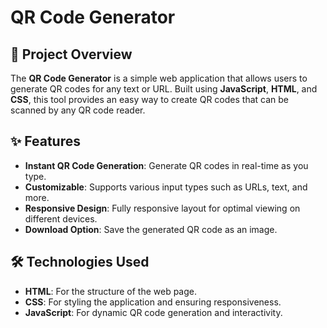 # QR Code Generator

## 🚀 Project Overview

The **QR Code Generator** is a simple web application that allows users to generate QR codes for any text or URL. Built using **JavaScript**, **HTML**, and **CSS**, this tool provides an easy way to create QR codes that can be scanned by any QR code reader.

## ✨ Features

- **Instant QR Code Generation**: Generate QR codes in real-time as you type.
- **Customizable**: Supports various input types such as URLs, text, and more.
- **Responsive Design**: Fully responsive layout for optimal viewing on different devices.
- **Download Option**: Save the generated QR code as an image.

## 🛠️ Technologies Used

- **HTML**: For the structure of the web page.
- **CSS**: For styling the application and ensuring responsiveness.
- **JavaScript**: For dynamic QR code generation and interactivity.
